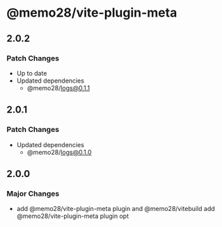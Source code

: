 # @memo28/vite-plugin-meta

## 2.0.2

### Patch Changes

- Up to date
- Updated dependencies
  - @memo28/logs@0.1.1

## 2.0.1

### Patch Changes

- Updated dependencies
  - @memo28/logs@0.1.0

## 2.0.0

### Major Changes

- add @memo28/vite-plugin-meta plugin and @memo28/vitebuild add @memo28/vite-plugin-meta plugin opt
